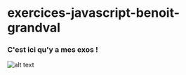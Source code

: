 # exercices-javascript-benoit-grandval
### C'est ici qu'y a mes exos !

![alt text](https://c.tenor.com/YG4xGzMAouUAAAAd/tenor.gif)